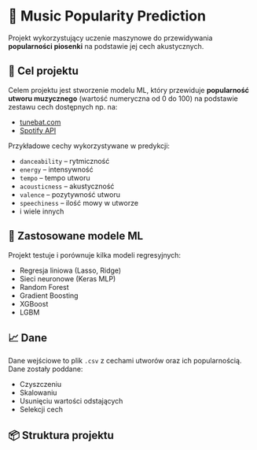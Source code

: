 # 🎵 Music Popularity Prediction

Projekt wykorzystujący uczenie maszynowe do przewidywania **popularności piosenki** na podstawie jej cech akustycznych.

## 🎯 Cel projektu
Celem projektu jest stworzenie modelu ML, który przewiduje **popularność utworu muzycznego** (wartość numeryczna od 0 do 100) na podstawie zestawu cech dostępnych np. na:
- [tunebat.com](https://tunebat.com/)
- [Spotify API](https://developer.spotify.com/documentation/web-api/)

Przykładowe cechy wykorzystywane w predykcji:
- `danceability` – rytmiczność
- `energy` – intensywność
- `tempo` – tempo utworu
- `acousticness` – akustyczność
- `valence` – pozytywność utworu
- `speechiness` – ilość mowy w utworze
- i wiele innych

## 🧠 Zastosowane modele ML
Projekt testuje i porównuje kilka modeli regresyjnych:
- Regresja liniowa (Lasso, Ridge)
- Sieci neuronowe (Keras MLP)
- Random Forest
- Gradient Boosting
- XGBoost
- LGBM

## 📈 Dane
Dane wejściowe to plik `.csv` z cechami utworów oraz ich popularnością. Dane zostały poddane:
- Czyszczeniu
- Skalowaniu
- Usunięciu wartości odstających
- Selekcji cech

## 📦 Struktura projektu
